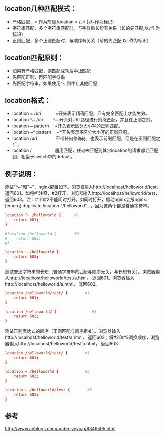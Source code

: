 ## location几种匹配模式：
- 严格匹配，= 作为前缀 location = /uri (以`=`作为标识)
- 字符串匹配，多个字符串匹配时，与字符串长短有关系（长的先匹配,以`/`作为标识）
- 正则匹配，多个正则匹配时，与顺序有关系（前的先匹配,以`~`作为标识）

## location匹配原则：
- 如果有严格匹配，则匹配成功后中止匹配 
- 先匹配正则，再匹配字符串
- 先匹配字符串，如果使用^~,则中止其他匹配

## location格式：
- location = /uri 　　　=开头表示精确匹配，只有完全匹配上才能生效。
- location ^~ /uri 　　^~ 开头对URL路径进行前缀匹配，并且在正则之前。
- location ~ pattern 　~开头表示区分大小写的正则匹配。
- location ~* pattern 　~*开头表示不区分大小写的正则匹配。
- location /uri 　　　　不带任何修饰符，也表示前缀匹配，但是在正则匹配之后。
- location / 　　　　　通用匹配，任何未匹配到其它location的请求都会匹配到，相当于switch中的default。 

## 例子说明：
测试"^~"和"~"，nginx配置如下。浏览器输入http://localhost/helloworld/test， 返回601。如将#1注释，#2打开，浏览器输入http://localhost/helloworld/test， 返回603。注：#1和#2不能同时打开，如同时打开，启动nginx会报nginx: [emerg] duplicate location "/helloworld"...，因为这两个都是普通字符串。
```conf
location ^~ /helloworld {      #1
    return 601;
}
        
#location /helloworld {        #2
#    return 602;
#}

location ~ /helloworld {
    return 603;
}    
```

测试普通字符串的长短（普通字符串的匹配与顺序无关，与长短有关）。浏览器输入http://localhost/helloworld/test/a.html， 返回601。浏览器输入http://localhost/helloworld/a.html， 返回602。
```conf
location /helloworld/test/ {        #1
    return 601;
}
        
location /helloworld/ {                #2
    return 602;
}
```

测试正则表达式的顺序（正则匹配与顺序相关）。浏览器输入http://localhost/helloworld/test/a.html， 返回602；将#2和#3调换顺序，浏览器输入http://localhost/helloworld/test/a.html， 返回603
```conf
location /helloworld/test/ {        #1
    return 601;
}

location ~ /helloworld {            #2
    return 602;
}
        
location ~ /helloworld/test {        #3
    return 603;
}
```

## 参考
http://www.cnblogs.com/coder-yoyo/p/6346595.html







